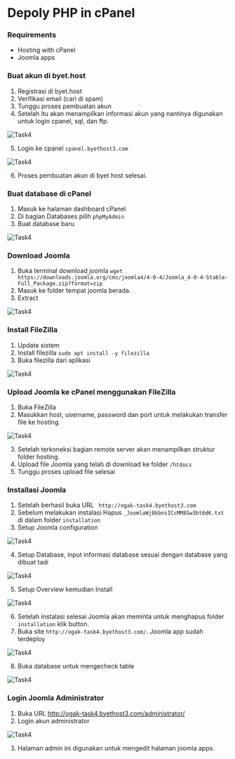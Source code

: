 # Depoly PHP in cPanel

### Requirements
- Hosting with cPanel
- Joomla apps

### Buat akun di byet.host
1. Registrasi di byet.host
2. Verifikasi email (cari di spam)
3. Tunggu proses pembuatan akun
4. Setelah itu akan menampilkan informasi akun yang nantinya digunakan untuk login cpanel, sql, dan ftp.

![Task4](screenshot/gambar1.jpg)

5. Login ke cpanel ``cpanel.byethost3.com``

![Task4](screenshot/gambar2.jpg)

6. Proses pembuatan akun di byet host selesai.

### Buat database di cPanel
1. Masuk ke halaman dashboard cPanel
2. Di bagian Databases pilih ``phpMyAdmin``
3. Buat database baru

![Task4](screenshot/gambar3.jpg)

### Download Joomla
1. Buka terminal download joomla ``wget https://downloads.joomla.org/cms/joomla4/4-0-4/Joomla_4-0-4-Stable-Full_Package.zip?format=zip``
2. Masuk ke folder tempat joomla berada.
3. Extract

![Task4](screenshot/gambar4.jpg)

### Install FileZilla
1. Update sistem 
2. Install filezilla ``sudo apt install -y filezilla``
3. Buka filezilla dari aplikasi

![Task4](screenshot/gambar5.jpg)

### Upload Joomla ke cPanel menggunakan FileZilla
1. Buka FileZilla
2. Masukkan host, username, password dan port untuk melakukan transfer file ke hosting.

![Task4](screenshot/gambar6AA.jpg)

3. Setelah terkoneksi bagian remote server akan menampilkan struktur folder hosting.
4. Upload file Joomla yang telah di download ke folder ``/htdocs``
5. Tunggu proses upload file selesai


### Installasi Joomla
1. Setelah berhasil buka URL ``	http://ogak-task4.byethost3.com``
2. Sebelum melakukan instalasi Hapus ``_JoomlaWj8kbnsICcMM8Sw3bt6dK.txt`` di dalam folder ``installation``
3. Setup Joomla configuration 

![Task4](screenshot/gambar7.jpg)

4. Setup Database, input informasi database sesuai dengan database yang dibuat tadi

![Task4](screenshot/gambar7a.jpg)

5. Setup Overview kemudian Install

![Task4](screenshot/gambar7b.jpg)

6. Setelah instalasi selesai Joomla akan meminta untuk menghapus folder ``installation``  klik button.
7. Buka site ``http://ogak-task4.byethost3.com/``. Joomla app sudah terdeploy

![Task4](screenshot/gambar8.jpg)

8. Buka database untuk mengecheck table

![Task4](screenshot/gambar8a.jpg)

### Login Joomla Administrator
1. Buka URL http://ogak-task4.byethost3.com/administrator/
2. Login akun administrator

![Task4](screenshot/gambar9.jpg)

3. Halaman admin ini digunakan untuk mengedit halaman joomla apps.
